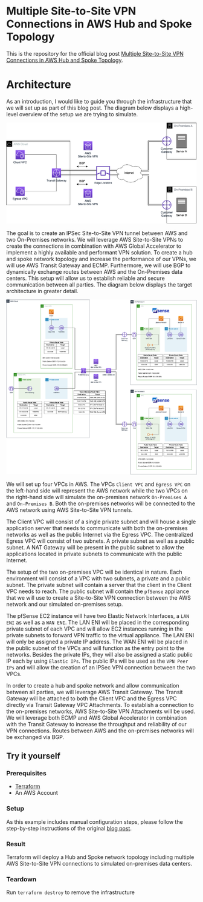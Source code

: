# Multiple Site-to-Site VPN Connections in AWS Hub and Spoke Topology

This is the repository for the official blog post [Multiple Site-to-Site VPN Connections in AWS Hub and Spoke Topology](https://www.hendrikhagen.com/blog/2023-08-03-multiple-site-to-site-vpn/).

# Architecture

As an introduction, I would like to guide you through the infrastructure that we will set up as part of this blog post. The diagram below displays a high-level overview of the setup we are trying to simulate.

![Overview](media/architecture-overview.png)

The goal is to create an IPSec Site-to-Site VPN tunnel between AWS and two On-Premises networks. We will leverage AWS Site-to-Site VPNs to create the connections in combination with AWS Global Accelerator to implement a highly available and performant VPN solution. To create a hub and spoke network topology and increase the performance of our VPNs, we will use AWS Transit Gateway and ECMP. Furthermore, we will use BGP to dynamically exchange routes between AWS and the On-Premises data centers. This setup will allow us to establish reliable and secure communication between all parties. The diagram below displays the target architecture in greater detail.

![Architecture](media/architecture.png)

We will set up four VPCs in AWS. The VPCs `Client VPC` and `Egress VPC` on the left-hand side will represent the AWS network while the two VPCs on the right-hand side will simulate the on-premises network `On-Premises A` and `On-Premises B`. Both the on-premises networks will be connected to the AWS network using AWS Site-to-Site VPN tunnels.

The Client VPC will consist of a single private subnet and will house a single application server that needs to communicate with both the on-premises networks as well as the public Internet via the Egress VPC. The centralized Egress VPC will consist of two subnets. A private subnet as well as a public subnet. A NAT Gateway will be present in the public subnet to allow the applications located in private subnets to communicate with the public Internet. 

The setup of the two on-premises VPC will be identical in nature. Each environment will consist of a VPC with two subnets, a private and a public subnet. The private subnet will contain a server that the client in the Client VPC needs to reach. The public subnet will contain the `pfSense` appliance that we will use to create a Site-to-Site VPN connection between the AWS network and our simulated on-premises setup.

The pfSense EC2 instance will have two Elastic Network Interfaces, a `LAN ENI` as well as a `WAN ENI`. The LAN ENI will be placed in the corresponding private subnet of each VPC and will allow EC2 instances running in the private subnets to forward VPN traffic to the virtual appliance. The LAN ENI will only be assigned a private IP address. The WAN ENI will be placed in the public subnet of the VPCs and will function as the entry point to the networks. Besides the private IPs, they will also be assigned a static public IP each by using `Elastic IPs`. The public IPs will be used as the `VPN Peer IPs` and will allow the creation of an IPSec VPN connection between the two VPCs.

In order to create a hub and spoke network and allow communication between all parties, we will leverage AWS Transit Gateway. The Transit Gateway will be attached to both the Client VPC and the Egress VPC directly via Transit Gateway VPC Attachments. To establish a connection to the on-premises networks, AWS Site-to-Site VPN Attachments will be used. We will leverage both ECMP and AWS Global Accelerator in combination with the Transit Gateway to increase the throughput and reliability of our VPN connections. Routes between AWS and the on-premises networks will be exchanged via BGP.

## Try it yourself

### Prerequisites

- [Terraform](https://developer.hashicorp.com/terraform/downloads)
- An AWS Account

### Setup

As this example includes manual configuration steps, please follow the step-by-step instructions of the original [blog post](https://www.hendrikhagen.com/blog/2023-08-03-multiple-site-to-site-vpn/).

### Result

Terraform will deploy a Hub and Spoke network topology including multiple AWS Site-to-Site VPN connections to simulated on-premises data centers.

### Teardown

Run `terraform destroy` to remove the infrastructure

